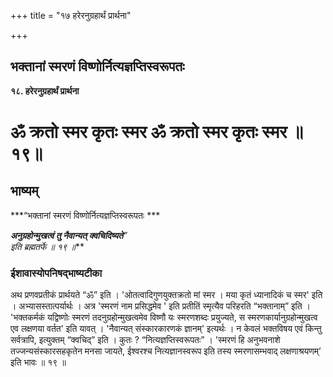 +++
title = "१७ हरेरनुग्रहार्थं प्रार्थना"

+++


## भक्तानां स्मरणं विष्णोर्नित्यज्ञप्तिस्वरूपतः

**१८. हरेरनुग्रहार्थं प्रार्थना**

# ॐ क्रतो स्मर कृतः स्मर ॐ क्रतो स्मर कृतः स्मर ॥ १९॥

## **भाष्यम्**

***“भक्तानां स्मरणं विष्णोर्नित्यज्ञप्तिस्वरूपतः ***

***अनुग्रहोन्मुखत्वं तु नैवान्यत् क्वचिदिष्यते**”  
इति ब्रह्मतर्फे ॥ १९ ॥***

### **ईशावास्योपनिषद्भाष्यटीका**

अथ प्रणवप्रतीकं प्रार्थयते “ॐ” इति । 'ओतत्वादिगुणयुक्तक्रतो मां स्मर । मया कृतं ध्यानादिकं च स्मर' इति । अभ्यासस्तात्पर्यार्थः । अत्र 'स्मरणं नाम प्रसिद्धमेव ' इति प्रतीतिं स्मृत्यैव परिहरति “भक्तानाम्” इति । 'भक्तकर्मकं यद्विष्णोः स्मरणं तदनुग्रहोन्मुखत्वमेव विष्णौ यः स्मरणशब्दः प्रयुज्यते, स स्मरणकार्यानुग्रहोन्मुखत्व एव लक्षणया वर्तत' इति यावत् । 'नैवान्यत् संस्कारकारणकं ज्ञानम्' इत्यर्थः । न केवलं भक्तविषय एवं किन्तु सर्वत्रापि, इत्युक्तम् “क्वचिद्” इति । कुतः ? “नित्यज्ञप्तिस्वरूपतः” । 'स्मरणं हि अनुभवनाशे तज्जन्यसंस्कारसहकृतेन मनसा जायते, ईश्वरश्च नित्यज्ञानस्वरूप इति तस्य स्मरणासम्भवाद् लक्षणाश्रयणम्’ इति भावः ॥ १९ ॥

  

